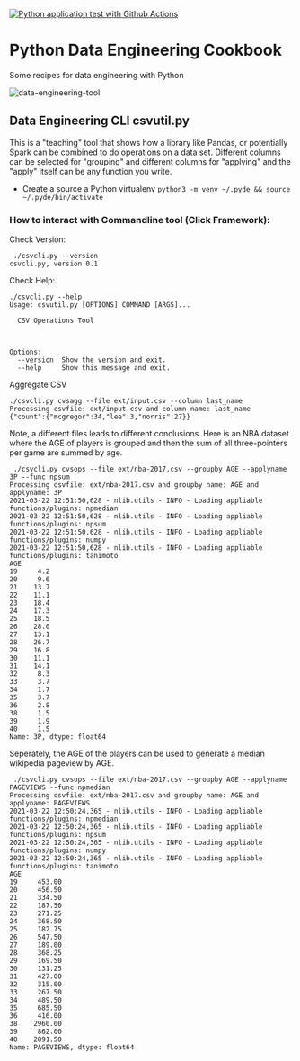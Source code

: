 [![Python application test with Github Actions](https://github.com/noahgift/python-data-engineering-cookbook/actions/workflows/python-publish.yml/badge.svg)](https://github.com/noahgift/python-data-engineering-cookbook/actions/workflows/python-publish.yml)


# Python Data Engineering Cookbook
Some recipes for data engineering with Python

![data-engineering-tool](https://user-images.githubusercontent.com/58792/112189504-752dcf80-8bda-11eb-8f1b-8993107236c7.png)


## Data Engineering CLI csvutil.py

This is a "teaching" tool that shows how a library like Pandas, or potentially Spark can be combined to do operations on a data set.  Different columns can be selected for "grouping" and different columns for "applying" and the "apply" itself can be any function you write.

* Create a source a Python virtualenv 
```python3 -m venv ~/.pyde && source ~/.pyde/bin/activate```


### How to interact with Commandline tool (Click Framework):


Check Version:

```
 ./csvcli.py --version
csvcli.py, version 0.1
```

Check Help:

```
./csvcli.py --help   
Usage: csvutil.py [OPTIONS] COMMAND [ARGS]...

  CSV Operations Tool



Options:
  --version  Show the version and exit.
  --help     Show this message and exit.
```

Aggregate CSV

```
./csvcli.py cvsagg --file ext/input.csv --column last_name
Processing csvfile: ext/input.csv and column name: last_name
{"count":{"mcgregor":34,"lee":3,"norris":27}}
```

Note, a different files leads to different conclusions.  Here is an NBA dataset where the AGE of players is grouped and then the sum of all three-pointers per game are summed by age.

```
 ./csvcli.py cvsops --file ext/nba-2017.csv --groupby AGE --applyname 3P --func npsum   
Processing csvfile: ext/nba-2017.csv and groupby name: AGE and applyname: 3P
2021-03-22 12:51:50,628 - nlib.utils - INFO - Loading appliable functions/plugins: npmedian
2021-03-22 12:51:50,628 - nlib.utils - INFO - Loading appliable functions/plugins: npsum
2021-03-22 12:51:50,628 - nlib.utils - INFO - Loading appliable functions/plugins: numpy
2021-03-22 12:51:50,628 - nlib.utils - INFO - Loading appliable functions/plugins: tanimoto
AGE
19     4.2
20     9.6
21    13.7
22    11.1
23    18.4
24    17.3
25    18.5
26    28.0
27    13.1
28    26.7
29    16.8
30    11.1
31    14.1
32     8.3
33     3.7
34     1.7
35     3.7
36     2.8
38     1.5
39     1.9
40     1.5
Name: 3P, dtype: float64
```

Seperately, the AGE of the players can be used to generate a median wikipedia pageview by AGE.

```
 ./csvcli.py cvsops --file ext/nba-2017.csv --groupby AGE --applyname PAGEVIEWS --func npmedian 
Processing csvfile: ext/nba-2017.csv and groupby name: AGE and applyname: PAGEVIEWS
2021-03-22 12:50:24,365 - nlib.utils - INFO - Loading appliable functions/plugins: npmedian
2021-03-22 12:50:24,365 - nlib.utils - INFO - Loading appliable functions/plugins: npsum
2021-03-22 12:50:24,365 - nlib.utils - INFO - Loading appliable functions/plugins: numpy
2021-03-22 12:50:24,365 - nlib.utils - INFO - Loading appliable functions/plugins: tanimoto
AGE
19     453.00
20     456.50
21     334.50
22     187.50
23     271.25
24     368.50
25     182.75
26     547.50
27     189.00
28     368.25
29     169.50
30     131.25
31     427.00
32     315.00
33     267.50
34     489.50
35     685.50
36     416.00
38    2960.00
39     862.00
40    2891.50
Name: PAGEVIEWS, dtype: float64
```
